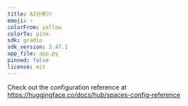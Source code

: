 ```yaml
---
title: AI孙笑川
emoji: ⚡
colorFrom: yellow
colorTo: pink
sdk: gradio
sdk_version: 3.47.1
app_file: app.py
pinned: false
license: mit
---
```


Check out the configuration reference at https://huggingface.co/docs/hub/spaces-config-reference